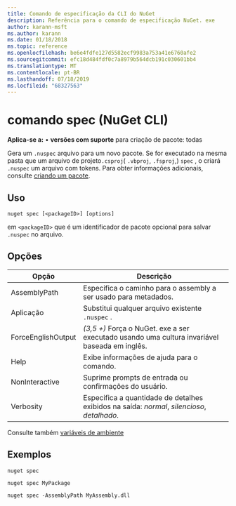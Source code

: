 ```yaml
---
title: Comando de especificação da CLI do NuGet
description: Referência para o comando de especificação NuGet. exe
author: karann-msft
ms.author: karann
ms.date: 01/18/2018
ms.topic: reference
ms.openlocfilehash: be6e4fdfe127d5582ecf9983a753a41e6760afe2
ms.sourcegitcommit: efc18d484fdf0c7a8979b564dcb191c030601bb4
ms.translationtype: MT
ms.contentlocale: pt-BR
ms.lasthandoff: 07/18/2019
ms.locfileid: "68327563"
---
```

# <a name="spec-command-nuget-cli"></a>comando spec (NuGet CLI)

**Aplica-se a:** &bullet; **versões com suporte** para criação de pacote: todas

Gera um `.nuspec` arquivo para um novo pacote. Se for executado na mesma pasta que um arquivo de projeto`.csproj`( `.vbproj`, `.fsproj`,) `spec` , o criará `.nuspec` um arquivo com tokens. Para obter informações adicionais, consulte [criando um pacote](../../create-packages/creating-a-package.md).

## <a name="usage"></a>Uso

```cli
nuget spec [<packageID>] [options]
```

em `<packageID>` que é um identificador de pacote opcional para salvar `.nuspec` no arquivo.

## <a name="options"></a>Opções

| Opção | Descrição |
| --- | --- |
| AssemblyPath | Especifica o caminho para o assembly a ser usado para metadados. |
| Aplicação | Substitui qualquer arquivo existente `.nuspec` . |
| ForceEnglishOutput | *(3,5 +)* Força o NuGet. exe a ser executado usando uma cultura invariável baseada em inglês. |
| Help | Exibe informações de ajuda para o comando. |
| NonInteractive | Suprime prompts de entrada ou confirmações do usuário. |
| Verbosity | Especifica a quantidade de detalhes exibidos na saída: *normal*, *silencioso*, *detalhado*. |

Consulte também [variáveis de ambiente](cli-ref-environment-variables.md)

## <a name="examples"></a>Exemplos

```cli
nuget spec

nuget spec MyPackage

nuget spec -AssemblyPath MyAssembly.dll
```
